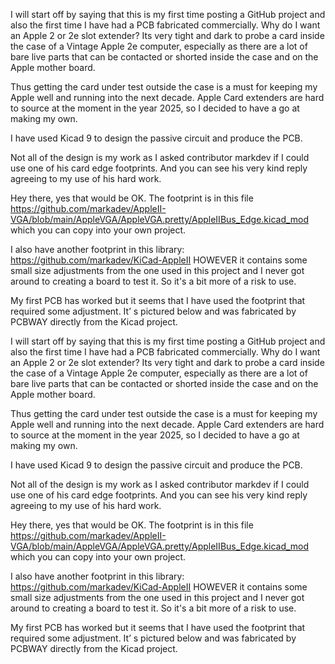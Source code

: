 
I will start off by saying that this is my first time posting a GitHub project and also the first time I have had a PCB fabricated commercially.
Why do I want an Apple 2 or 2e slot extender?
Its very tight and dark to probe a card inside the case of a Vintage Apple 2e computer, especially as there are a lot of bare live parts that can be contacted or shorted inside the case and on the Apple mother board.

Thus getting the card under test outside the case is a must for keeping my Apple well and running into the next decade.
Apple Card extenders are hard to source at the moment in the year 2025, so I decided to have a go at making my own.

I have used Kicad 9 to design the passive circuit and produce the PCB.

Not all of the design is my work as I asked contributor markdev if I could use one of his card edge footprints. And you can see his very kind reply agreeing to my use of his hard work.

Hey there, yes that would be OK. The footprint is in this file https://github.com/markadev/AppleII-VGA/blob/main/AppleVGA/AppleVGA.pretty/AppleIIBus_Edge.kicad_mod which you can copy into your own project.

I also have another footprint in this library: https://github.com/markadev/KiCad-AppleII HOWEVER it contains some small size adjustments from the one used in this project and I never got around to creating a board to test it. So it's a bit more of a risk to use.
 
My first PCB has worked but it seems that I have used the footprint that required some adjustment. It’ s pictured below and was fabricated by PCBWAY directly from the Kicad project.


I will start off by saying that this is my first time posting a GitHub project and also the first time I have had a PCB fabricated commercially.
Why do I want an Apple 2 or 2e slot extender?
Its very tight and dark to probe a card inside the case of a Vintage Apple 2e computer, especially as there are a lot of bare live parts that can be contacted or shorted inside the case and on the Apple mother board.

Thus getting the card under test outside the case is a must for keeping my Apple well and running into the next decade.
Apple Card extenders are hard to source at the moment in the year 2025, so I decided to have a go at making my own.

I have used Kicad 9 to design the passive circuit and produce the PCB.

Not all of the design is my work as I asked contributor markdev if I could use one of his card edge footprints. And you can see his very kind reply agreeing to my use of his hard work.

Hey there, yes that would be OK. The footprint is in this file https://github.com/markadev/AppleII-VGA/blob/main/AppleVGA/AppleVGA.pretty/AppleIIBus_Edge.kicad_mod which you can copy into your own project.

I also have another footprint in this library: https://github.com/markadev/KiCad-AppleII HOWEVER it contains some small size adjustments from the one used in this project and I never got around to creating a board to test it. So it's a bit more of a risk to use.
 
My first PCB has worked but it seems that I have used the footprint that required some adjustment. It’ s pictured below and was fabricated by PCBWAY directly from the Kicad project.

















































































































































